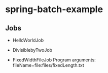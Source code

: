 # spring-batch-example

## Jobs

* HelloWorldJob

* DivisiblebyTwoJob

* FixedWidthFileJob
Program arguments: fileName=file:files/fixedLength.txt
